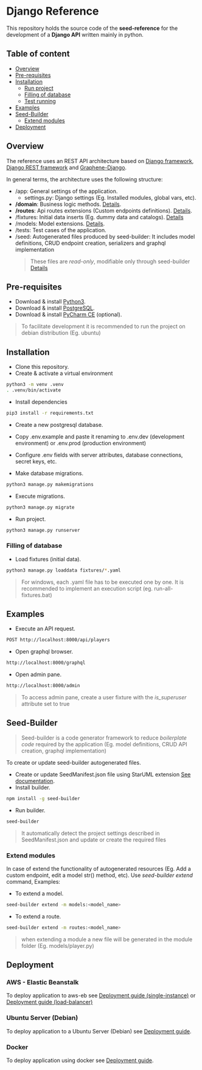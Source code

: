 # Django Reference

This repository holds the source code of the **seed-reference** for the development of a **Django API** written mainly in python.

## Table of content

-   [Overview](#overview)
-   [Pre-requisites](#pre-requisites)
-   [Installation](#installation)
    -   [Run project](#run-project)
    -   [Filling of database](#filling-of-database)
    -   [Test running](#test-running)
-   [Examples](#examples)
-   [Seed-Builder](#seed-builder)
    -   [Extend modules](#extend-modules)
-   [Deployment](#deployment)
    
## Overview

The reference uses an REST API architecture based on [Django framework](https://www.djangoproject.com), [Django REST framework](https://www.django-rest-framework.org) and [Graphene-Django](https://docs.graphene-python.org/projects/django/en/latest/).

In general terms, the architecture uses the following structure:

-   /app: General settings of the application.
    -   settings.py: Django settings (Eg. Installed modules, global vars, etc).
-   **/domain**: Business logic methods. [Details](./domain/README.md).
-   **/routes**: Api routes extensions (Custom endpoints definitions). [Details](./routes/README.md).
-   /fixtures: Initial data inserts (Eg. dummy data and catalogs). [Details](https://docs.djangoproject.com/en/3.1/howto/initial-data/)
-   /models: Model extensions. [Details](./models/README.md).
-   /tests: Test cases of the application.
-   /seed: Autogenerated files produced by seed-builder: It includes model definitions, CRUD endpoint creation, serializers and graphql implementation
    >   These files are *read-only*, modifiable only through seed-builder [Details](#seed-builder)

## Pre-requisites

-   Download & install [Python3](https://www.python.org/downloads/).
-   Download & install [PostgreSQL](https://www.postgresqltutorial.com/postgresql-getting-started/).
-   Download & install [PyCharm CE](https://www.jetbrains.com/pycharm/download/) (optional).
>   To facilitate development it is recommended to run the project on debian distribution (Eg. ubuntu)


## Installation

-   Clone this repository.
-   Create & activate a virtual environment
```bash
python3 -m venv .venv
. .venv/bin/activate
```

-  Install dependencies
```bash
pip3 install -r requirements.txt
```

-   Create a new postgresql database.
-   Copy .env.example and paste it renaming to .env.dev (development environment) or .env.prod (production environment)
-   Configure .env fields with server attributes, database connections, secret keys, etc.

-   Make database migrations.
```bash
python3 manage.py makemigrations
```

-   Execute migrations.
```bash
python3 manage.py migrate
```

-   Run project.
```bash
python3 manage.py runserver
```

### Filling of database 

-   Load fixtures (initial data).
```bash
python3 manage.py loaddata fixtures/*.yaml
```
>  For windows, each .yaml file has to be executed one by one. It is recommended to implement an execution script (eg. run-all-fixtures.bat)

## Examples

-   Execute an API request.
```bash
POST http://localhost:8000/api/players
```

-   Open graphql browser.
```bash
http://localhost:8000/graphql
```

-   Open admin pane.
```bash
http://localhost:8000/admin
```
>   To access admin pane, create a user fixture with the *is_superuser* attribute set to true 

## Seed-Builder

>   Seed-builder is a code generator framework to reduce *boilerplate code* required by the application (Eg. model definitions, CRUD API creation, graphql implementation) 

To create or update seed-builder autogenerated files.

-   Create or update SeedManifest.json file using StarUML extension [See documentation](https://github.com/erick-rivas/seed-staruml/blob/master/README.md).
-   Install builder.
```bash
npm install -g seed-builder
``` 
-   Run builder.
```bash
seed-builder
``` 
>   It automatically detect the project settings described in SeedManifest.json and update or create the required files

### Extend modules

In case of extend the functionality of autogenerated resources (Eg. Add a custom endpoint, edit a model str() method, etc). Use *seed-builder extend* command, Examples:

-   To extend a model.
```bash
seed-builder extend -m models:<model_name>
``` 

-   To extend a route.
```bash
seed-builder extend -m routes:<model_name>
``` 
>   when extending a module a new file will be generated in the module folder (Eg. models/player.py)

## Deployment

### AWS - Elastic Beanstalk

To deploy application to aws-eb see [Deployment guide (single-instance)](./bin/aws-eb/single-instance/deployment.md) or [Deployment guide (load-balancer)](./bin/aws-eb/load-balanced/deployment.md)

### Ubuntu Server (Debian)

To deploy application to a Ubuntu Server (Debian) see [Deployment guide](./bin/ubuntu/deployment.md).

### Docker

To deploy application using docker see [Deployment guide](./bin/docker/deployment.md).